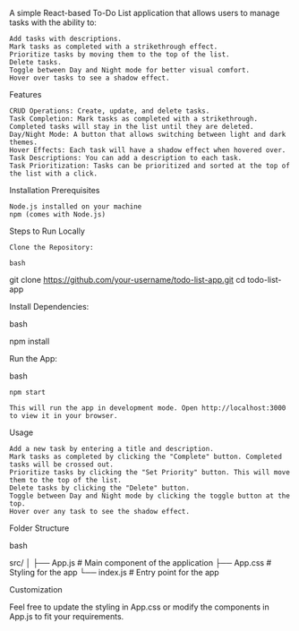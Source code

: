 A simple React-based To-Do List application that allows users to manage tasks with the ability to:

    Add tasks with descriptions.
    Mark tasks as completed with a strikethrough effect.
    Prioritize tasks by moving them to the top of the list.
    Delete tasks.
    Toggle between Day and Night mode for better visual comfort.
    Hover over tasks to see a shadow effect.

Features

    CRUD Operations: Create, update, and delete tasks.
    Task Completion: Mark tasks as completed with a strikethrough. Completed tasks will stay in the list until they are deleted.
    Day/Night Mode: A button that allows switching between light and dark themes.
    Hover Effects: Each task will have a shadow effect when hovered over.
    Task Descriptions: You can add a description to each task.
    Task Prioritization: Tasks can be prioritized and sorted at the top of the list with a click.

Installation
Prerequisites

    Node.js installed on your machine
    npm (comes with Node.js)

Steps to Run Locally

    Clone the Repository:

    bash

git clone https://github.com/your-username/todo-list-app.git
cd todo-list-app

Install Dependencies:

bash

npm install

Run the App:

bash

    npm start

    This will run the app in development mode. Open http://localhost:3000 to view it in your browser.

Usage

    Add a new task by entering a title and description.
    Mark tasks as completed by clicking the "Complete" button. Completed tasks will be crossed out.
    Prioritize tasks by clicking the "Set Priority" button. This will move them to the top of the list.
    Delete tasks by clicking the "Delete" button.
    Toggle between Day and Night mode by clicking the toggle button at the top.
    Hover over any task to see the shadow effect.

Folder Structure

bash

src/
│
├── App.js        # Main component of the application
├── App.css       # Styling for the app
└── index.js      # Entry point for the app

Customization

Feel free to update the styling in App.css or modify the components in App.js to fit your requirements.
